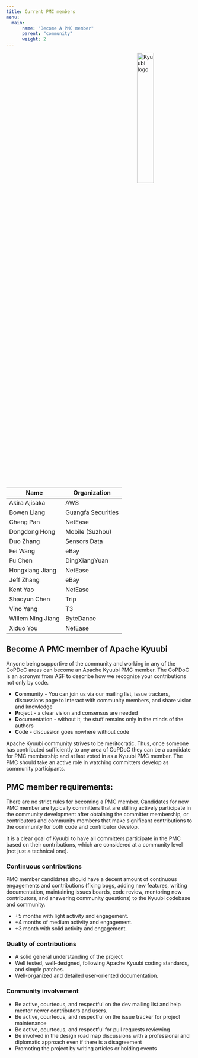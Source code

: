 ```yaml
---
title: Current PMC members
menu:
  main:
      name: "Become A PMC member"
      parent: "community"
      weight: 2
---
```

<!---
  Licensed under the Apache License, Version 2.0 (the "License");
  you may not use this file except in compliance with the License.
  You may obtain a copy of the License at

   http://www.apache.org/licenses/LICENSE-2.0

  Unless required by applicable law or agreed to in writing, software
  distributed under the License is distributed on an "AS IS" BASIS,
  WITHOUT WARRANTIES OR CONDITIONS OF ANY KIND, either express or implied.
  See the License for the specific language governing permissions and
  limitations under the License. See accompanying LICENSE file.
-->

<img src="https://svn.apache.org/repos/asf/comdev/project-logos/originals/kyuubi-1.svg" alt="Kyuubi logo" width="30%" align="right" />

<table border=0>
  <thead>
    <tr>
      <th>Name</th>
      <th>Organization</th>
    </tr>
  </thead>
  <tbody>
    <tr>
      <td>Akira Ajisaka</td>
      <td>AWS</td>
    </tr>
    <tr>
      <td>Bowen Liang</td>
      <td>Guangfa Securities</td>
    </tr>
    <tr>
      <td>Cheng Pan</td>
      <td>NetEase</td>
    </tr>
    <tr>
      <td>Dongdong Hong</td>
      <td>Mobile (Suzhou)</td>
    </tr>
    <tr>
      <td>Duo Zhang</td>
      <td>Sensors Data</td>
    </tr>
    <tr>
      <td>Fei Wang</td>
      <td>eBay</td>
    </tr>
    <tr>
      <td>Fu Chen</td>
      <td>DingXiangYuan</td>
    </tr>
    <tr>
      <td>Hongxiang Jiang</td>
      <td>NetEase</td>
    </tr>
    <tr>
      <td>Jeff Zhang</td>
      <td>eBay</td>
    </tr>
    <tr>
      <td>Kent Yao</td>
      <td>NetEase</td>
    </tr>
    <tr>
      <td>Shaoyun Chen</td>
      <td>Trip</td>
    </tr>
    <tr>
      <td>Vino Yang</td>
      <td>T3</td>
    </tr>
    <tr>
      <td>Willem Ning Jiang</td>
      <td>ByteDance</td>
    </tr>
    <tr>
      <td>Xiduo You</td>
      <td>NetEase</td>
    </tr>
  </tbody>
</table>

## Become A PMC member of Apache Kyuubi

Anyone being supportive of the community and working in any of the
CoPDoC areas can become an Apache Kyuubi PMC member.
The CoPDoC is an acronym from ASF to describe how we recognize your
contributions not only by code.

- **Co**mmunity - You can join us via our mailing list, issue
  trackers, discussions page to interact with community members, and
  share vision and knowledge
- **P**roject - a clear vision and consensus are needed
- **Do**cumentation - without it, the stuff remains only in the minds
  of the authors
- **C**ode - discussion goes nowhere without code

Apache Kyuubi community strives to be meritocratic. Thus, once someone
has contributed sufficiently to any area of CoPDoC they can be a
candidate for PMC membership and at last voted in as a Kyuubi
PMC member. The PMC should take an active role in watching committers
develop as community participants.

## PMC member requirements:

There are no strict rules for becoming a PMC member. Candidates for
new PMC member are typically committers that are stilling actively
participate in the community development after obtaining the committer
membership, or contributors and community members that make significant
contributions to the community for both code and contributor develop.

It is a clear goal of Kyuubi to have all committers participate in
the PMC based on their contributions, which are considered at a
community level (not just a technical one).

### Continuous contributions

PMC member candidates should have a decent amount of continuous
engagements and contributions (fixing bugs, adding new features,
writing documentation, maintaining issues boards, code review,
mentoring new contributors, and answering community questions)
to the Kyuubi codebase and community.

- +5 months with light activity and engagement.
- +4 months of medium activity and engagement.
- +3 month with solid activity and engagement.

### Quality of contributions
 
- A solid general understanding of the project
- Well tested, well-designed, following Apache Kyuubi coding
  standards, and simple patches.
- Well-organized and detailed user-oriented documentation.

### Community involvement

- Be active, courteous, and respectful on the dev mailing list and
  help mentor newer contributors
  and users.
- Be active, courteous, and respectful on the issue tracker for
  project maintenance
- Be active, courteous, and respectful for pull requests reviewing
- Be involved in the design road map discussions with a professional
  and diplomatic approach even if there is a disagreement
- Promoting the project by writing articles or holding events
